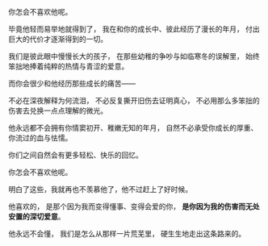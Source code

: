 你怎会不喜欢他呢。

毕竟他轻而易举地就得到了，
我在和你的成长中、彼此经历了漫长的年月，
付出巨大的代价才逐渐得到的一切。

我们是彼此眼中慢慢长大的孩子，
在那些幼稚的争吵与如临寒冬的误解里，
始终笨拙地捧着纯粹的热情与青涩的爱意。

而你会很少和他经历那些成长的痛苦——

不必在深夜解释为何流泪，
不必反复撕开旧伤去证明真心，
不必用那么多笨拙的伤害去兑换一点点理解的微光。

他永远都不会拥有你情窦初开、稚嫩无知的年月，
自然不必承受你成长的厚重、你流过的血与怯懦。

你们之间自然会有更多轻松、快乐的回忆。

你怎会不喜欢他呢。

明白了这些，我就再也不羡慕他了，他不过赶上了好时候。

他喜欢的，
是那个因为我而变得懂事、变得会爱的你，
**是你因为我的伤害而无处安置的深切爱意**。

他永远不会懂，
我们是怎么从那样一片荒芜里，
硬生生地走出这条路来的。